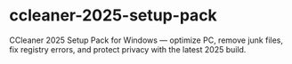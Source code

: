 # ccleaner-2025-setup-pack
CCleaner 2025 Setup Pack for Windows — optimize PC, remove junk files, fix registry errors, and protect privacy with the latest 2025 build.
